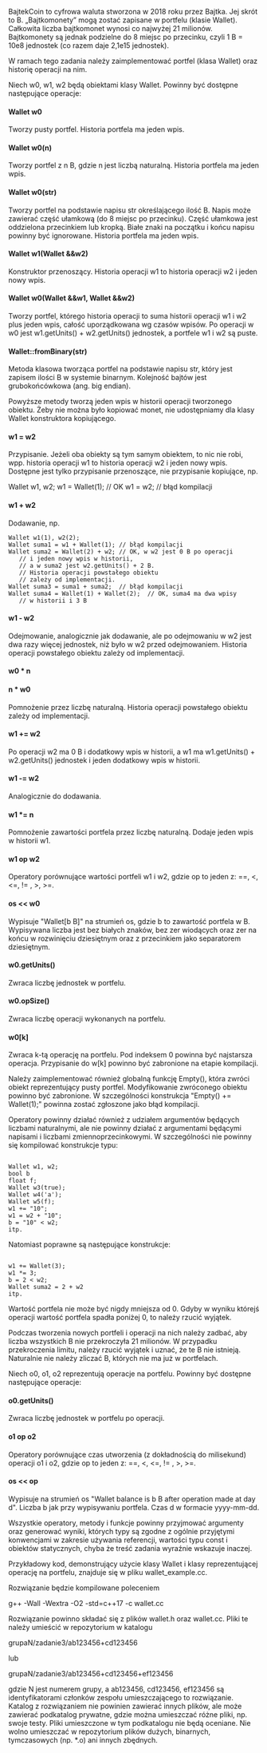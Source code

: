 BajtekCoin to cyfrowa waluta stworzona w 2018 roku przez Bajtka. Jej skrót to B.
„Bajtkomonety” mogą zostać zapisane w portfelu (klasie Wallet). Całkowita liczba
bajtkomonet wynosi co najwyżej 21 milionów. Bajtkomonety są jednak podzielne do
8 miejsc po przecinku, czyli 1 B = 10e8 jednostek (co razem daje 2,1e15
jednostek).

W ramach tego zadania należy zaimplementować portfel (klasa Wallet) oraz
historię operacji na nim.

Niech w0, w1, w2 będą obiektami klasy Wallet. Powinny być dostępne następujące
operacje:

#### Wallet w0

Tworzy pusty portfel. Historia portfela ma jeden wpis.

#### Wallet w0(n)

Tworzy portfel z n B, gdzie n jest liczbą naturalną. Historia portfela ma
jeden wpis.

#### Wallet w0(str)

Tworzy portfel na podstawie napisu str określającego ilość B. Napis może
zawierać część ułamkową (do 8 miejsc po przecinku). Część ułamkowa jest
oddzielona przecinkiem lub kropką. Białe znaki na początku i końcu napisu
powinny być ignorowane. Historia portfela ma jeden wpis.

#### Wallet w1(Wallet &&w2)

Konstruktor przenoszący. Historia operacji w1 to historia operacji w2
i jeden nowy wpis.

#### Wallet w0(Wallet &&w1, Wallet &&w2)

Tworzy portfel, którego historia operacji to suma historii operacji w1
i w2 plus jeden wpis, całość uporządkowana wg czasów wpisów. Po operacji
w w0 jest w1.getUnits() + w2.getUnits() jednostek, a portfele w1 i w2 są
puste.

#### Wallet::fromBinary(str)

Metoda klasowa tworząca portfel na podstawie napisu str, który jest zapisem
ilości B w systemie binarnym. Kolejność bajtów jest grubokońcówkowa
(ang. big endian).

Powyższe metody tworzą jeden wpis w historii operacji tworzonego obiektu.
Żeby nie można było kopiować monet, nie udostępniamy dla klasy Wallet
konstruktora kopiującego.

#### w1 = w2

Przypisanie. Jeżeli oba obiekty są tym samym obiektem, to nic nie robi, wpp.
historia operacji w1 to historia operacji w2 i jeden nowy wpis. Dostępne
jest tylko przypisanie przenoszące, nie przypisanie kopiujące, np.

Wallet w1, w2;
w1 = Wallet(1); // OK
w1 = w2; // błąd kompilacji

#### w1 + w2

Dodawanie, np.

```
Wallet w1(1), w2(2);
Wallet suma1 = w1 + Wallet(1); // błąd kompilacji
Wallet suma2 = Wallet(2) + w2; // OK, w w2 jest 0 B po operacji
   // i jeden nowy wpis w historii,
   // a w suma2 jest w2.getUnits() + 2 B.
   // Historia operacji powstałego obiektu
   // zależy od implementacji.
Wallet suma3 = suma1 + suma2;  // błąd kompilacji
Wallet suma4 = Wallet(1) + Wallet(2);  // OK, suma4 ma dwa wpisy
   // w historii i 3 B
```

#### w1 - w2

Odejmowanie, analogicznie jak dodawanie, ale po odejmowaniu w w2 jest dwa
razy więcej jednostek, niż było w w2 przed odejmowaniem.
Historia operacji powstałego obiektu zależy od implementacji.

#### w0 * n
#### n * w0

Pomnożenie przez liczbę naturalną.
Historia operacji powstałego obiektu zależy od implementacji.

#### w1 += w2

Po operacji w2 ma 0 B i dodatkowy wpis w historii, a w1 ma
w1.getUnits() + w2.getUnits() jednostek i jeden dodatkowy wpis w historii.

#### w1 -= w2

Analogicznie do dodawania.

#### w1 *= n

Pomnożenie zawartości portfela przez liczbę naturalną.
Dodaje jeden wpis w historii w1.

#### w1 op w2

Operatory porównujące wartości portfeli w1 i w2, gdzie op to jeden z:
==, <, <=, != , >, >=.

#### os << w0

Wypisuje "Wallet[b B]" na strumień os, gdzie b to zawartość portfela w B.
Wypisywana liczba jest bez białych znaków, bez zer wiodących oraz zer na
końcu w rozwinięciu dziesiętnym oraz z przecinkiem jako separatorem
dziesiętnym.

#### w0.getUnits()

Zwraca liczbę jednostek w portfelu.

#### w0.opSize()

Zwraca liczbę operacji wykonanych na portfelu.

#### w0[k]

Zwraca k-tą operację na portfelu. Pod indeksem 0 powinna być najstarsza
operacja. Przypisanie do w[k] powinno być zabronione na etapie kompilacji.

Należy zaimplementować również globalną funkcję Empty(), która zwróci obiekt
reprezentujący pusty portfel. Modyfikowanie zwróconego obiektu powinno być
zabronione. W szczególności konstrukcja "Empty() += Wallet(1);" powinna zostać
zgłoszone jako błąd kompilacji.

Operatory powinny działać również z udziałem argumentów będących liczbami
naturalnymi, ale nie powinny działać z argumentami będącymi napisami i liczbami
zmiennoprzecinkowymi. W szczególności nie powinny się kompilować konstrukcje
typu:

```

Wallet w1, w2;
bool b
float f;
Wallet w3(true);
Wallet w4('a');
Wallet w5(f);
w1 += "10";
w1 = w2 + "10";
b = "10" < w2;
itp.

```

Natomiast poprawne są następujące konstrukcje:

```

w1 += Wallet(3);
w1 *= 3;
b = 2 < w2;
Wallet suma2 = 2 + w2
itp.

```
Wartość portfela nie może być nigdy mniejsza od 0. Gdyby w wyniku którejś
operacji wartość portfela spadła poniżej 0, to należy rzucić wyjątek.

Podczas tworzenia nowych portfeli i operacji na nich należy zadbać, aby liczba
wszystkich B nie przekroczyła 21 milionów. W przypadku przekroczenia limitu,
należy rzucić wyjątek i uznać, że te B nie istnieją. Naturalnie nie należy
zliczać B, których nie ma już w portfelach.

Niech o0, o1, o2 reprezentują operacje na portfelu. Powinny być dostępne
następujące operacje:

#### o0.getUnits()

Zwraca liczbę jednostek w portfelu po operacji.

#### o1 op o2

Operatory porównujące czas utworzenia (z dokładnością do milisekund)
operacji o1 i o2, gdzie op to jeden z: ==, <, <=, != , >, >=.

#### os << op

Wypisuje na strumień os "Wallet balance is b B after operation made at day d".
Liczba b jak przy wypisywaniu portfela. Czas d w formacie yyyy-mm-dd.

Wszystkie operatory, metody i funkcje powinny przyjmować argumenty oraz
generować wyniki, których typy są zgodne z ogólnie przyjętymi konwencjami
w zakresie używania referencji, wartości typu const i obiektów statycznych,
chyba że treść zadania wyraźnie wskazuje inaczej.

Przykładowy kod, demonstrujący użycie klasy Wallet i klasy reprezentującej
operację na portfelu, znajduje się w pliku wallet_example.cc.

Rozwiązanie będzie kompilowane poleceniem

g++ -Wall -Wextra -O2 -std=c++17 -c wallet.cc

Rozwiązanie powinno składać się z plików wallet.h oraz wallet.cc. Pliki te
należy umieścić w repozytorium w katalogu

grupaN/zadanie3/ab123456+cd123456

lub

grupaN/zadanie3/ab123456+cd123456+ef123456

gdzie N jest numerem grupy, a ab123456, cd123456, ef123456 są identyfikatorami
członków zespołu umieszczającego to rozwiązanie. Katalog z rozwiązaniem nie
powinien zawierać innych plików, ale może zawierać podkatalog prywatne, gdzie
można umieszczać różne pliki, np. swoje testy. Pliki umieszczone w tym
podkatalogu nie będą oceniane. Nie wolno umieszczać w repozytorium plików
dużych, binarnych, tymczasowych (np. *.o) ani innych zbędnych.
